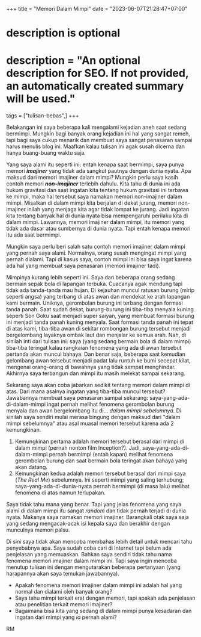 +++
title = "Memori Dalam Mimpi"
date = "2023-06-07T21:28:47+07:00"

#
# description is optional
#
# description = "An optional description for SEO. If not provided, an automatically created summary will be used."

tags = ["tulisan-bebas",]
+++

Belakangan ini saya beberapa kali mengalami kejadian aneh saat sedang bermimpi. Mungkin bagi banyak orang kejadian ini hal yang sangat remeh, tapi bagi saya cukup menarik dan membuat saya sangat penasaran sampai harus menulis blog ini. Maafkan kalau tulisan ini agak susah dicerna dan hanya buang-buang waktu saja.

Yang saya alami itu seperti ini: entah kenapa saat bermimpi, saya punya memori ***imajiner*** yang tidak ada sangkut pautnya dengan dunia nyata. Apa maksud dari memori imajiner dalam mimpi? Mungkin perlu saya kasih contoh memori ***non-imajiner*** terlebih dahulu. Kita tahu di dunia ini ada hukum gravitasi dan saat ingatan kita tentang hukum gravitasi ini terbawa ke mimpi, maka hal tersebut saya namakan memori non-imajiner dalam mimpi. Misalkan di dalam mimpi kita berjalan di dekat jurang, memori non-imajiner inilah yang menjaga kita agar tidak lompat ke jurang. Jadi ingatan kita tentang banyak hal di dunia nyata bisa mempengaruhi perilaku kita di dalam mimpi. Lawannya, memori imajiner dalam mimpi, itu memori yang tidak ada dasar atau sumbernya di dunia nyata. Tapi entah kenapa memori itu ada saat bermimpi.

Mungkin saya perlu beri salah satu contoh memori imajiner dalam mimpi yang pernah saya alami. Normalnya, orang susah mengingat mimpi yang pernah dialami. Tapi di kasus saya, contoh mimpi ini bisa saya ingat karena ada hal yang membuat saya penasaran (memori imajiner tadi).

Mimpinya kurang lebih seperti ini. Saya dan beberapa orang sedang bermain sepak bola di lapangan terbuka. Cuacanya agak mendung tapi tidak ada tanda-tanda mau hujan. Di kejauhan muncul ratusan burung (mirip seperti angsa) yang terbang di atas awan dan mendekat ke arah lapangan kami bermain. Uniknya, gerombolan burung ini terbang dengan formasi tanda panah. Saat sudah dekat, burung-burung ini tiba-tiba menyala kuning seperti Son Goku saat menjadi super saiyan, yang membuat formasi burung ini menjadi tanda panah kuning menyala. Saat formasi tanda panah ini tepat di atas kami, tiba-tiba awan di sekitar rombongan burung tersebut menjadi bergelombang layaknya ombak laut dan menjalar ke semua arah. Nah, di sinilah inti dari tulisan ini: saya (yang sedang bermain bola  di dalam mimpi) tiba-tiba teringat kalau rangkaian fenomena yang ada di awan tersebut pertanda akan muncul bahaya. Dan benar saja, beberapa saat kemudian gelombang awan tersebut menjadi padat lalu runtuh ke bumi secepat kilat, mengenai orang-orang di bawahnya yang tidak sempat menghindar. Akhirnya saya terbangun dan mimpi itu masih melekat sampai sekarang. 

Sekarang saya akan coba jabarkan sedikit tentang memori dalam mimpi di atas. Dari mana asalnya ingatan yang tiba-tiba muncul tersebut? Jawabannya membuat saya penasaran sampai sekarang: saya-yang-ada-di-dalam-mimpi ingat pernah melihat fenomena gerombolan burung menyala dan awan bergelombang itu di... *dalam mimpi sebelumnya*. Di sinilah saya sendiri mulai merasa bingung dengan maksud dari "dalam mimpi sebelumnya" atau asal muasal memori tersebut karena ada 2 kemungkinan.

1. Kemungkinan pertama adalah memori tersebut berasal dari mimpi di dalam mimpi (pernah nonton film Inception?). Jadi, saya-yang-ada-di-dalam-mimpi pernah bermimpi (entah kapan) melihat fenomena gerombolan burung dan saat bermain bola teringat akan bahaya yang akan datang. 
2. Kemungkinan kedua adalah memori tersebut berasal dari mimpi saya (*The Real Me*) sebelumnya. Ini seperti mimpi yang saling terhubung; saya-yang-ada-di-dunia-nyata pernah bermimpi (di masa lalu) melihat fenomena di atas namun terlupakan. 

Saya tidak tahu mana yang benar. Tapi yang jelas fenomena yang saya alami di dalam mimpi itu sangat *random* dan tidak pernah terjadi di dunia nyata. Makanya saya namakan memori imajiner. Barangkali otak saya saja yang sedang mengacak-acak isi kepala saya dan berakhir dengan munculnya memori palsu.

Di sini saya tidak akan mencoba membahas lebih detail untuk mencari tahu penyebabnya apa. Saya sudah coba cari di Internet tapi belum ada penjelasan yang memuaskan. Bahkan saya sendiri tidak tahu nama fenomena memori imajiner dalam mimpi ini. Tapi saya ingin mencoba menutup tulisan ini dengan mengutarakan beberapa pertanyaan (yang harapannya akan saya temukan jawabannya).

* Apakah fenomena memori imajiner dalam mimpi ini adalah hal yang normal dan dialami oleh banyak orang?
* Saya tahu mimpi terkait erat dengan memori, tapi apakah ada penjelasan atau penelitian terkait memori imajiner?
* Bagaimana bisa kita yang sedang di dalam mimpi  punya kesadaran dan ingatan dari mimpi yang *ia* pernah alami?


RM


